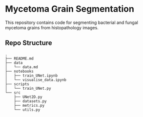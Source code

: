 # Mycetoma Grain Segmentation

This repository contains code for segmenting bacterial and fungal mycetoma grains from histopathology images.

## Repo Structure

```
.
├── README.md
├── data
│   └── data.md
├── notebooks
│   ├── train_UNet.ipynb
│   └── visualise_data.ipynb
├── scripts
│   └── train_UNet.py
└── src
    ├── UNet2D.py
    ├── datasets.py
    ├── metrics.py
    └── utils.py
```
